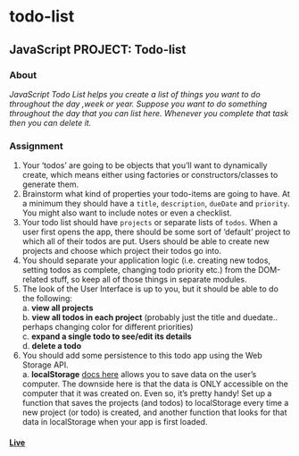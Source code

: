 # todo-list
## JavaScript PROJECT: Todo-list
### About 
 *JavaScript Todo List helps you create a list of things you want to do throughout the day ,week or year. Suppose you want to do something throughout the day that you can list here. Whenever you complete that task then you can delete it.*
 ### Assignment
1. Your ‘todos’ are going to be objects that you’ll want to dynamically create, which means either using factories or constructors/classes to generate them.
2. Brainstorm what kind of properties your todo-items are going to have. At a minimum they should have a `title`, `description`, `dueDate` and `priority`. You might also want to include notes or even a checklist.
3. Your todo list should have `projects` or separate lists of `todos`. When a user first opens the app, there should be some sort of ‘default’ project to which all of their todos are put. Users should be able to create new projects and choose which project their todos go into.
4. You should separate your application logic (i.e. creating new todos, setting todos as complete, changing todo priority etc.) from the DOM-related stuff, so keep all of those things in separate modules.
5. The look of the User Interface is up to you, but it should be able to do the following:<br>
 a. **view all projects**<br>
 b. **view all todos in each project** (probably just the title and duedate.. perhaps changing color for different priorities)<br>
 c. **expand a single todo to see/edit its details**<br>
 d. **delete a todo**<br>
6. You should add some persistence to this todo app using the Web Storage API.<br>
 a. **localStorage** [docs here](https://developer.mozilla.org/en-US/docs/Web/API/Web_Storage_API/Using_the_Web_Storage_API) allows you to save data on the user’s computer. The downside here is that the data is ONLY accessible on the computer that it was created on. Even so, it’s pretty handy! Set up a function that saves the projects (and todos) to localStorage every time a new project (or todo) is created, and another function that looks for that data in localStorage when your app is first loaded.<br>

#### [Live](https://artanmerko.github.io/todo-list/dist)
